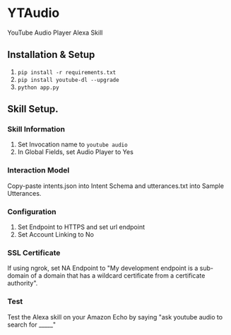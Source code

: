 
# YTAudio

YouTube Audio Player Alexa Skill

## Installation & Setup

1. `pip install -r requirements.txt`
2. `pip install youtube-dl --upgrade`
3. `python app.py`

## Skill Setup.

### Skill Information

1. Set Invocation name to `youtube audio`
2. In Global Fields, set Audio Player to Yes

### Interaction Model

Copy-paste intents.json into Intent Schema and utterances.txt into Sample Utterances.

### Configuration

1. Set Endpoint to HTTPS and set url endpoint
2. Set Account Linking to No

### SSL Certificate

If using ngrok, set NA Endpoint to "My development endpoint is a sub-domain of a domain that has a wildcard certificate from a certificate authority".


### Test

Test the Alexa skill on your Amazon Echo by saying "ask youtube audio to search for _____"
